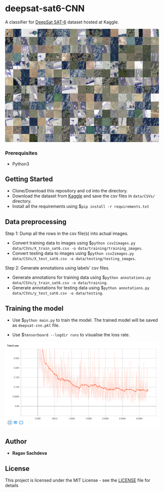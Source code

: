 # deepsat-sat6-CNN

A classifier for [DeepSat SAT-6](https://www.kaggle.com/crawford/deepsat-sat6) dataset hosted at Kaggle.

![alt text](/extra/sat_img.png)

### Prerequisites

* Python3

## Getting Started

* Clone/Download this repository and cd into the directory.
* Download the dataset from [Kaggle](https://www.kaggle.com/crawford/deepsat-sat6) and save the csv files in ```data/CSVs/``` directory.
* Install all the requirements using $```pip install -r requirements.txt```

## Data preprocessing

Step 1: Dump all the rows in the csv file(s) into actual images.

* Convert training data to images using $```python csv2images.py data/CSVs/X_train_sat6.csv -o data/training/training_images```.
* Convert testing data to images using $```python csv2images.py data/CSVs/X_test_sat6.csv -o data/testing/testing_images```.

Step 2: Generate annotations using labels' csv files.

* Generate annotations for training data using $```python annotations.py data/CSVs/y_train_sat6.csv -o data/training```.
* Generate annotations for testing data using $```python annotations.py data/CSVs/y_test_sat6.csv -o data/testing```.

## Training the model

* Use $```python main.py``` to train the model. The trained model will be saved as ```deepsat-cnn.pkl``` file.

* Use $```tensorboard --logdir runs``` to visualise the loss rate.

![alt text](/extra/loss_graph.png)

## Author

* **Ragav Sachdeva**

## License

This project is licensed under the MIT License - see the [LICENSE](LICENSE) file for details
